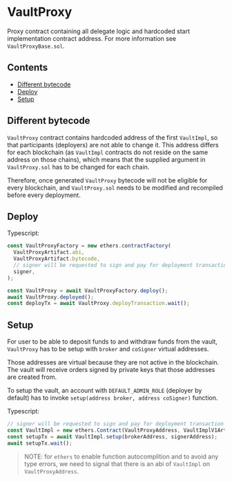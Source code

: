# VaultProxy

Proxy contract containing all delegate logic and hardcoded start implementation contract address.
For more information see `VaultProxyBase.sol`.

## Contents
<!-- START doctoc generated TOC please keep comment here to allow auto update -->
<!-- DON'T EDIT THIS SECTION, INSTEAD RE-RUN doctoc TO UPDATE -->

- [Different bytecode](#different-bytecode)
- [Deploy](#deploy)
- [Setup](#setup)

<!-- END doctoc generated TOC please keep comment here to allow auto update -->

## Different bytecode

`VaultProxy` contract contains hardcoded address of the first `VaultImpl`, so that participants (deployers) are not able to change it.
This address differs for each blockchain (as `VaultImpl` contracts do not reside on the same address on those chains), which means that the supplied argument in `VaultProxy.sol` has to be changed for each chain.

Therefore, once generated `VaultProxy` bytecode will not be eligible for every blockchain, and `VaultProxy.sol` needs to be modified and recompiled before every deployment.

## Deploy

Typescript:

```ts
const VaultProxyFactory = new ethers.contractFactory(
  VaultProxyArtifact.abi,
  VaultProxyArtifact.bytecode,
  // signer will be requested to sign and pay for deployment transaction
  signer,
);

const VaultProxy = await VaultProxyFactory.deploy();
await VaultProxy.deployed();
const deployTx = await VaultProxy.deployTransaction.wait();
```

## Setup

For user to be able to deposit funds to and withdraw funds from the vault, `VaultProxy` has to be setup with `broker` and `coSigner` virtual addresses.

Those addresses are virtual because they are not active in the blockchain. The vault will receive orders signed by private keys that those addresses are created from.

To setup the vault, an account with `DEFAULT_ADMIN_ROLE` (deployer by default) has to invoke `setup(address broker, address coSigner)` function.

Typescript:

```ts
// signer will be requested to sign and pay for deployment transaction
const VaultImpl = new ethers.Contract(VaultProxyAddress, VaultImplV1Artifact.abi, signer);
const setupTx = await VaultImpl.setup(brokerAddress, signerAddress);
await setupTx.wait();
```

> NOTE: for `ethers` to enable function autocomplition and to avoid any type errors, we need to signal that there is an abi of `VaultImpl` on `VaultProxyAddress`.
